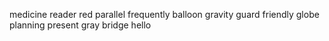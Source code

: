 medicine reader red parallel frequently balloon gravity guard friendly globe planning present gray bridge hello